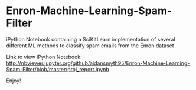 # Enron-Machine-Learning-Spam-Filter
iPython Notebook containing a SciKitLearn implementation of several different ML methods to classify spam emails from the Enron dataset

Link to view iPython Notebook: http://nbviewer.jupyter.org/github/aidansmyth95/Enron-Machine-Learning-Spam-Filter/blob/master/proj_report.ipynb

Enjoy!
